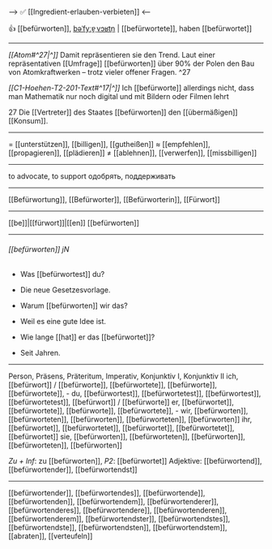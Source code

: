--> ✅ [[Ingredient-erlauben-verbieten]] <--

👍 [[befürworten]], [bəˈfyːɐ̯ˌvɔʁtn̩](https://youglish.com/pronounce/befürworten/german) | [[befürwortete]], haben [[befürwortet]]

---
*[[Atom#^27|^]]* Damit repräsentieren sie den Trend. Laut einer repräsentativen [[Umfrage]] [[befürworten]] über 90% der Polen den Bau von Atomkraftwerken – trotz vieler offener Fragen. ^27


*[[C1-Hoehen-T2-201-Text#^17|^]]* Ich [[befürworte]] allerdings nicht, dass man Mathematik nur noch digital und mit Bildern oder Filmen lehrt

27 Die [[Vertreter]] des Staates [[befürworten]] den [[übermäßigen]] [[Konsum]].

---
= [[unterstützen]], [[billigen]], [[gutheißen]]
≈ [[empfehlen]], [[propagieren]], [[plädieren]]
≠ [[ablehnen]], [[verwerfen]], [[missbilligen]]

---
to advocate, to support
одобрять, поддерживать

---
[[Befürwortung]], [[Befürworter]], [[Befürworterin]], [[Fürwort]]

---
[[be]]|[[fürwort]]|[[en]]
[[befürworten]]


---
###### [[befürworten]] jN
- Was [[befürwortest]] du?
- Die neue Gesetzesvorlage.

- Warum [[befürworten]] wir das?
- Weil es eine gute Idee ist.

- Wie lange [[hat]] er das [[befürwortet]]?
- Seit Jahren.

---
Person, Präsens, Präteritum, Imperativ, Konjunktiv I, Konjunktiv II
ich, [[befürwort]] / [[befürworte]], [[befürwortete]], [[befürworte]], [[befürwortete]], -
du, [[befürwortest]], [[befürwortetest]], [[befürwortest]], [[befürwortetest]], [[befürwort]] / [[befürworte]]
er, [[befürwortet]], [[befürwortete]], [[befürworte]], [[befürwortete]], -
wir, [[befürworten]], [[befürworteten]], [[befürworten]], [[befürworteten]], [[befürworten]]
ihr, [[befürwortet]], [[befürwortetet]], [[befürwortet]], [[befürwortetet]], [[befürwortet]]
sie, [[befürworten]], [[befürworteten]], [[befürworten]], [[befürworteten]], [[befürworten]]

*Zu + Inf*: zu [[befürworten]], *P2*: [[befürwortet]]
Adjektive: [[befürwortend]], [[befürwortender]], [[befürwortendst]]

---
[[befürwortender]], [[befürwortendes]], [[befürwortende]], [[befürwortenden]], [[befürwortendem]], [[befürwortenderer]], [[befürwortenderes]], [[befürwortendere]], [[befürwortenderen]], [[befürwortenderem]], [[befürwortendster]], [[befürwortendstes]], [[befürwortendste]], [[befürwortendsten]], [[befürwortendstem]], [[abraten]], [[verteufeln]]